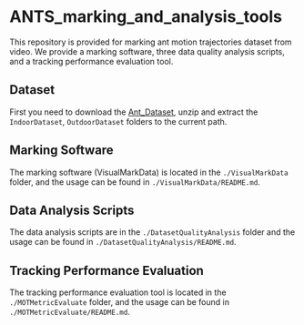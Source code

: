 # ANTS_marking_and_analysis_tools

This repository is provided for marking ant motion trajectories dataset from video. We provide a marking software, three data quality analysis scripts, and a tracking performance evaluation tool.


## Dataset

First you need to download the [Ant_Dataset](https://data.mendeley.com/datasets/9ws98g4npw/3), unzip and extract the `IndoorDataset`, `OutdoorDataset` folders to the current path.

## Marking Software
The marking software (VisualMarkData) is located in the `./VisualMarkData` folder, and the usage can be found in `./VisualMarkData/README.md`.

## Data Analysis Scripts
The data analysis scripts are in the `./DatasetQualityAnalysis` folder and the usage can be found in `./DatasetQualityAnalysis/README.md`.

## Tracking Performance Evaluation
The tracking performance evaluation tool is located in the `./MOTMetricEvaluate` folder, and the usage can be found in `./MOTMetricEvaluate/README.md`.
